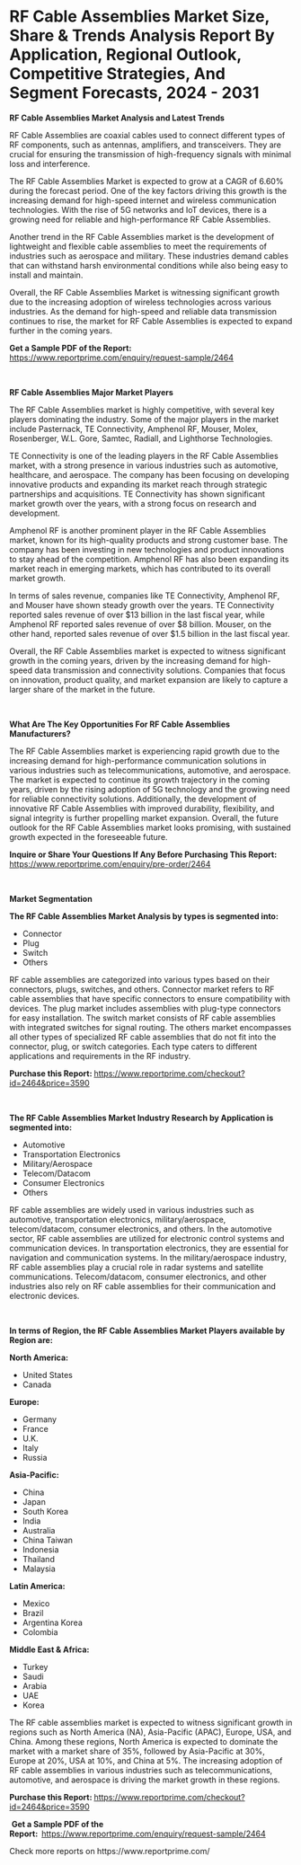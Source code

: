 <p><h1>RF Cable Assemblies Market Size, Share & Trends Analysis Report By Application, Regional Outlook, Competitive Strategies, And Segment Forecasts, 2024 - 2031</h1></p><p><strong>RF Cable Assemblies Market Analysis and Latest Trends</strong></p>
<p><p>RF Cable Assemblies are coaxial cables used to connect different types of RF components, such as antennas, amplifiers, and transceivers. They are crucial for ensuring the transmission of high-frequency signals with minimal loss and interference.</p><p>The RF Cable Assemblies Market is expected to grow at a CAGR of 6.60% during the forecast period. One of the key factors driving this growth is the increasing demand for high-speed internet and wireless communication technologies. With the rise of 5G networks and IoT devices, there is a growing need for reliable and high-performance RF Cable Assemblies.</p><p>Another trend in the RF Cable Assemblies market is the development of lightweight and flexible cable assemblies to meet the requirements of industries such as aerospace and military. These industries demand cables that can withstand harsh environmental conditions while also being easy to install and maintain.</p><p>Overall, the RF Cable Assemblies Market is witnessing significant growth due to the increasing adoption of wireless technologies across various industries. As the demand for high-speed and reliable data transmission continues to rise, the market for RF Cable Assemblies is expected to expand further in the coming years.</p></p>
<p><strong>Get a Sample PDF of the Report:&nbsp;</strong> <a href="https://www.reportprime.com/enquiry/request-sample/2464">https://www.reportprime.com/enquiry/request-sample/2464</a></p>
<p>&nbsp;</p>
<p><strong>RF Cable Assemblies Major Market Players</strong></p>
<p><p>The RF Cable Assemblies market is highly competitive, with several key players dominating the industry. Some of the major players in the market include Pasternack, TE Connectivity, Amphenol RF, Mouser, Molex, Rosenberger, W.L. Gore, Samtec, Radiall, and Lighthorse Technologies.</p><p>TE Connectivity is one of the leading players in the RF Cable Assemblies market, with a strong presence in various industries such as automotive, healthcare, and aerospace. The company has been focusing on developing innovative products and expanding its market reach through strategic partnerships and acquisitions. TE Connectivity has shown significant market growth over the years, with a strong focus on research and development.</p><p>Amphenol RF is another prominent player in the RF Cable Assemblies market, known for its high-quality products and strong customer base. The company has been investing in new technologies and product innovations to stay ahead of the competition. Amphenol RF has also been expanding its market reach in emerging markets, which has contributed to its overall market growth.</p><p>In terms of sales revenue, companies like TE Connectivity, Amphenol RF, and Mouser have shown steady growth over the years. TE Connectivity reported sales revenue of over $13 billion in the last fiscal year, while Amphenol RF reported sales revenue of over $8 billion. Mouser, on the other hand, reported sales revenue of over $1.5 billion in the last fiscal year.</p><p>Overall, the RF Cable Assemblies market is expected to witness significant growth in the coming years, driven by the increasing demand for high-speed data transmission and connectivity solutions. Companies that focus on innovation, product quality, and market expansion are likely to capture a larger share of the market in the future.</p></p>
<p>&nbsp;</p>
<p><strong>What Are The Key Opportunities For RF Cable Assemblies Manufacturers?</strong></p>
<p><p>The RF Cable Assemblies market is experiencing rapid growth due to the increasing demand for high-performance communication solutions in various industries such as telecommunications, automotive, and aerospace. The market is expected to continue its growth trajectory in the coming years, driven by the rising adoption of 5G technology and the growing need for reliable connectivity solutions. Additionally, the development of innovative RF Cable Assemblies with improved durability, flexibility, and signal integrity is further propelling market expansion. Overall, the future outlook for the RF Cable Assemblies market looks promising, with sustained growth expected in the foreseeable future.</p></p>
<p><strong>Inquire or Share Your Questions If Any Before Purchasing This Report:</strong> <a href="https://www.reportprime.com/enquiry/pre-order/2464">https://www.reportprime.com/enquiry/pre-order/2464</a></p>
<p>&nbsp;</p>
<p><strong>Market Segmentation</strong></p>
<p><strong>The RF Cable Assemblies Market Analysis by types is segmented into:</strong></p>
<p><ul><li>Connector</li><li>Plug</li><li>Switch</li><li>Others</li></ul></p>
<p><p>RF cable assemblies are categorized into various types based on their connectors, plugs, switches, and others. Connector market refers to RF cable assemblies that have specific connectors to ensure compatibility with devices. The plug market includes assemblies with plug-type connectors for easy installation. The switch market consists of RF cable assemblies with integrated switches for signal routing. The others market encompasses all other types of specialized RF cable assemblies that do not fit into the connector, plug, or switch categories. Each type caters to different applications and requirements in the RF industry.</p></p>
<p><strong>Purchase this Report:&nbsp;</strong><a href="https://www.reportprime.com/checkout?id=2464&price=3590">https://www.reportprime.com/checkout?id=2464&price=3590</a></p>
<p>&nbsp;</p>
<p><strong>The RF Cable Assemblies Market Industry Research by Application is segmented into:</strong></p>
<p><ul><li>Automotive</li><li>Transportation Electronics</li><li>Military/Aerospace</li><li>Telecom/Datacom</li><li>Consumer Electronics</li><li>Others</li></ul></p>
<p><p>RF cable assemblies are widely used in various industries such as automotive, transportation electronics, military/aerospace, telecom/datacom, consumer electronics, and others. In the automotive sector, RF cable assemblies are utilized for electronic control systems and communication devices. In transportation electronics, they are essential for navigation and communication systems. In the military/aerospace industry, RF cable assemblies play a crucial role in radar systems and satellite communications. Telecom/datacom, consumer electronics, and other industries also rely on RF cable assemblies for their communication and electronic devices.</p></p>
<p>&nbsp;</p>
<p><strong>In terms of Region, the RF Cable Assemblies Market Players available by Region are:</strong></p>
<p>
    <p> <strong> North America: </strong>
        <ul>
            <li>United States</li>
            <li>Canada</li>
        </ul>
        </p> 
    <p> <strong> Europe: </strong>
        <ul>
            <li>Germany</li>
            <li>France</li>
            <li>U.K.</li>
            <li>Italy</li>
            <li>Russia</li>
        </ul>
        </p> 
    <p> <strong> Asia-Pacific: </strong>
        <ul>
            <li>China</li>
            <li>Japan</li>
            <li>South Korea</li>
            <li>India</li>
            <li>Australia</li>
            <li>China Taiwan</li>
            <li>Indonesia</li>
            <li>Thailand</li>
            <li>Malaysia</li>
        </ul>
        </p> 
    <p> <strong> Latin America: </strong>
        <ul>
            <li>Mexico</li>
            <li>Brazil</li>
            <li>Argentina Korea</li>
            <li>Colombia</li>
        </ul>
        </p> 
    <p> <strong> Middle East & Africa: </strong>
        <ul>
            <li>Turkey</li>
            <li>Saudi</li>
            <li>Arabia</li>
            <li>UAE</li>
            <li>Korea</li>
        </ul>
    </p>
    </p>
<p><p>The RF cable assemblies market is expected to witness significant growth in regions such as North America (NA), Asia-Pacific (APAC), Europe, USA, and China. Among these regions, North America is expected to dominate the market with a market share of 35%, followed by Asia-Pacific at 30%, Europe at 20%, USA at 10%, and China at 5%. The increasing adoption of RF cable assemblies in various industries such as telecommunications, automotive, and aerospace is driving the market growth in these regions.</p></p>
<p><strong>Purchase this Report: </strong><a href="https://www.reportprime.com/checkout?id=2464&price=3590">https://www.reportprime.com/checkout?id=2464&price=3590</a></p>
<p>&nbsp;<strong>Get a Sample PDF of the Report:&nbsp;&nbsp;</strong><a href="https://www.reportprime.com/enquiry/request-sample/2464">https://www.reportprime.com/enquiry/request-sample/2464</a></p>
<p><strong></strong></p>
<p>Check more reports on https://www.reportprime.com/</p>